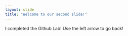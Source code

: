 ```yaml
---
layout: slide
title: "Welcome to our second slide!"
---
```

I completed the Github Lab!
Use the left arrow to go back!

